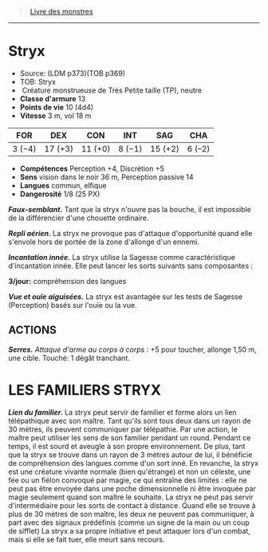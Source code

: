 ﻿> [Livre des monstres](tome_of_beasts_old.md)

---

# Stryx

- Source: (LDM p373)(TOB p369)
- TOB: Stryx
-  Créature monstrueuse de Très Petite taille (TP), neutre
- **Classe d'armure** 13
- **Points de vie** 10 (4d4)
- **Vitesse** 3 m, vol 18 m

|FOR|DEX|CON|INT|SAG|CHA|
|---|---|---|---|---|---|
|3 (−4)|17 (+3)|11 (+0)|8 (−1)|15 (+2)|6 (–2)|

- **Compétences** Perception +4, Discrétion +5
- **Sens** vision dans le noir 36 m, Perception passive 14
- **Langues** commun, elfique
- **Dangerosité** 1/8 (25 PX)

**_Faux-semblant._** Tant que la stryx n'ouvre pas la bouche, il est impossible de la différencier d'une chouette ordinaire.

**_Repli aérien._** La stryx ne provoque pas d'attaque d'opportunité quand elle s'envole hors de portée de la zone d'allonge d'un ennemi.

**_Incantation innée._** La stryx utilise la Sagesse comme caractéristique d'incantation innée. Elle peut lancer les sorts suivants sans composantes :

**3/jour:** compréhension des langues

**_Vue et ouïe aiguisées._** La stryx est avantagée sur les tests de Sagesse (Perception) basés sur l'ouïe ou la vue.

## ACTIONS

**_Serres._** _Attaque d'arme au corps à corps :_ +5 pour toucher, allonge 1,50 m, une cible. Touché: 1 dégât tranchant.

# LES FAMILIERS STRYX

**_Lien du familier._** La stryx peut servir de familier et forme alors un lien télépathique avec son maître. Tant qu'ils sont tous deux dans un rayon de 30 mètres, ils peuvent communiquer par télépathie. Par une action, le maître peut utiliser les sens de son familier pendant un round. Pendant ce temps, il est sourd et aveugle à son propre environnement. De plus, tant que la stryx se trouve dans un rayon de 3 mètres autour de lui, il bénéficie de compréhension des langues comme d'un sort inné. En revanche, la stryx est une créature vivante normale (bien qu'étrange) et non un céleste, une fée ou un fiélon convoqué par magie, ce qui entraîne des limites : elle ne peut pas être envoyée dans une poche dimensionnelle ni être invoquée par magie seulement quand son maître le souhaite. La stryx ne peut pas servir d'intermédiaire pour les sorts de contact à distance. Quand elle se trouve à plus de 30 mètres de son maître, les deux ne peuvent pas communiquer, à part avec des signaux prédéfinis (comme un signe de la main ou un coup de sifflet) La stryx a sa propre initiative et peut attaquer lors d'un combat, mais si elle se fait tuer, elle meurt sans recours.

